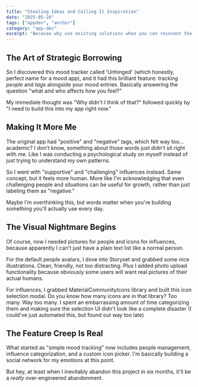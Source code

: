 ```yaml
---
title: "Stealing Ideas and Calling It Inspiration"
date: "2025-05-28"
tags: ["appdev", "anchor"]
category: "app-dev"
excerpt: "Because why use existing solutions when you can reinvent the wheel?"
---
```


## The Art of Strategic Borrowing

So I discovered this mood tracker called 'Unhinged' (which honestly, perfect name for a mood app), and it had this brilliant feature: tracking *people* and *tags* alongside your mood entries. Basically answering the question "what and who affects how you feel?"

My immediate thought was "Why didn't I think of that?" followed quickly by "I need to build this into my app right now."

## Making It More Me

The original app had "positive" and "negative" tags, which felt way too... academic? I don't know, something about those words just didn't sit right with me. Like I was conducting a psychological study on myself instead of just trying to understand my own patterns.

So I went with "supportive" and "challenging" influences instead. Same concept, but it feels more human. More like I'm acknowledging that even challenging people and situations can be useful for growth, rather than just labeling them as "negative."

Maybe I'm overthinking this, but words matter when you're building something you'll actually use every day.

## The Visual Nightmare Begins

Of course, now I needed pictures for people and icons for influences, because apparently I can't just have a plain text list like a normal person.

For the default people avatars, I dove into Storyset and grabbed some nice illustrations. Clean, friendly, not too distracting. Plus I added photo upload functionality because obviously some users will want real pictures of their actual humans.

For influences, I grabbed MaterialCommunityIcons library and built this icon selection modal. Do you know how many icons are in that library? Too many. Way too many. I spent an embarrassing amount of time categorizing them and making sure the selection UI didn't look like a complete disaster (I could've just automated this, but found out way too late)

## The Feature Creep Is Real

What started as "simple mood tracking" now includes people management, influence categorization, and a custom icon picker. I'm basically building a social network for my emotions at this point.

But hey, at least when I inevitably abandon this project in six months, it'll be a *really* over-engineered abandonment.